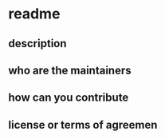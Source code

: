 # readme

## description

## who are the maintainers

## how can you contribute

## license or terms of agreemen

